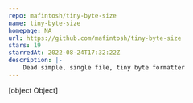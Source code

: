 ```yaml
---
repo: mafintosh/tiny-byte-size
name: tiny-byte-size
homepage: NA
url: https://github.com/mafintosh/tiny-byte-size
stars: 19
starredAt: 2022-08-24T17:32:22Z
description: |-
    Dead simple, single file, tiny byte formatter
---
```


[object Object]
